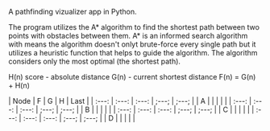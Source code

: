 A pathfinding vizualizer app in Python.

The program utilizes the A\* algorithm to find the shortest path between two points with obstacles between them.
A\* is an informed search algorithm with means the algorithm doesn't onlyt brute-force every single path but it utilizes a heuristic function that helps to guide the algorithm. The algorithm considers only the most optimal (the shortest path).

H(n) score - absolute distance
G(n) - current shortest distance
F(n) = G(n) + H(n)

| Node | F | G | H | Last |
| :---: | :---: | :---: | ;---; | ;---; |
| A | | | | |
| :---: | :---: | :---: | ;---; | ;---; |
| B | | | | |
| :---: | :---: | :---: | ;---; | ;---; |
| C | | | | |
| :---: | :---: | :---: | ;---; | ;---; |
| D | | | | |

